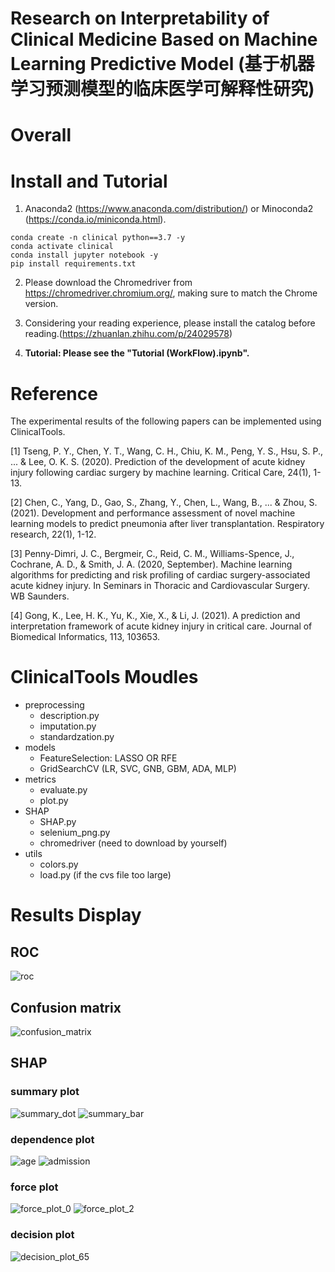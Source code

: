 # Research on Interpretability of Clinical Medicine Based on Machine Learning Predictive Model (基于机器学习预测模型的临床医学可解释性研究)


# Overall



# Install and Tutorial

1. Anaconda2 (https://www.anaconda.com/distribution/) or Minoconda2 (https://conda.io/miniconda.html).
```
conda create -n clinical python==3.7 -y
conda activate clinical
conda install jupyter notebook -y
pip install requirements.txt
```
2. Please download the Chromedriver from https://chromedriver.chromium.org/, making sure to match the Chrome version.

3. Considering your reading experience, please install the catalog before reading.(https://zhuanlan.zhihu.com/p/24029578)

4. **Tutorial: Please see the "Tutorial (WorkFlow).ipynb".**

# Reference

The experimental results of the following papers can be implemented using ClinicalTools.

[1] Tseng, P. Y., Chen, Y. T., Wang, C. H., Chiu, K. M., Peng, Y. S., Hsu, S. P., ... & Lee, O. K. S. (2020). Prediction of the development of acute kidney injury following cardiac surgery by machine learning. Critical Care, 24(1), 1-13.

[2] Chen, C., Yang, D., Gao, S., Zhang, Y., Chen, L., Wang, B., ... & Zhou, S. (2021). Development and performance assessment of novel machine learning models to predict pneumonia after liver transplantation. Respiratory research, 22(1), 1-12.

[3] Penny-Dimri, J. C., Bergmeir, C., Reid, C. M., Williams-Spence, J., Cochrane, A. D., & Smith, J. A. (2020, September). Machine learning algorithms for predicting and risk profiling of cardiac surgery-associated acute kidney injury. In Seminars in Thoracic and Cardiovascular Surgery. WB Saunders.

[4] Gong, K., Lee, H. K., Yu, K., Xie, X., & Li, J. (2021). A prediction and interpretation framework of acute kidney injury in critical care. Journal of Biomedical Informatics, 113, 103653.

# ClinicalTools Moudles
- preprocessing
  - description.py
  - imputation.py
  - standardzation.py
- models 
  - FeatureSelection: LASSO OR RFE
  - GridSearchCV (LR, SVC, GNB, GBM, ADA, MLP)
- metrics
  - evaluate.py
  - plot.py
- SHAP
  - SHAP.py
  - selenium_png.py
  - chromedriver (need to download by yourself)
- utils
  - colors.py
  - load.py (if the cvs file too large)

# Results Display

## ROC
![roc](./Example_pics/roc.png)

## Confusion matrix

![confusion_matrix](./Example_pics/Confusion_matrix.png)

## SHAP 

### summary plot
![summary_dot](./Example_pics/summary_dot.png)
![summary_bar](./Example_pics/summary_bar.png)


### dependence plot

![age](./Example_pics/Age.png)
![admission](./Example_pics/Admission.png)

### force plot

![force_plot_0](./Example_pics/force_plot_patients_0.png)
![force_plot_2](./Example_pics/force_plot_patients_2.png)

### decision plot

![decision_plot_65](./Example_pics/patient_65.png)
